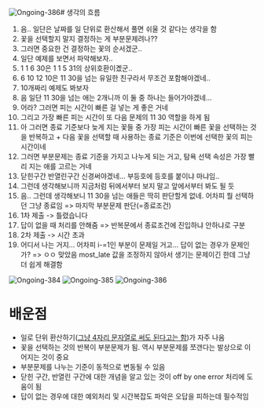 ![Ongoing-386](https://github.com/user-attachments/assets/7b43a037-8203-47f5-977b-86ab0b454881)# 생각의 흐름
1. 음.. 일단은 날짜를 일 단위로 환산해서 풀면 쉬울 것 같다는 생각을 함
2. 꽃을 선택할지 말지 결정하는 게 부분문제려나??
3. 그러면 중요한 건 결정하는 꽃의 순서겠군..
4. 일단 예제를 보면서 파악해보자..
5. 1 1 6 30은 1 1 5 31의 상위호환이곘군..
6. 6 10 12 10은 11 30을 넘는 유일한 친구라서 무조건 포함해야겠네..
7. 10개짜리 예제도 봐보자
8. 음 일단 11 30을 넘는 애는 2개니까 이 둘 중 하나는 들어가야겠네...
9. 어라? 그러면 피는 시간이 빠른 걸 넣는 게 좋은 거네
10. 그리고 가장 빠른 피는 시간이 또 다음 문제의 11 30 역할을 하게 됨
11. 아 그러면 종료 기준보다 늦게 지는 꽃들 중 가장 피는 시간이 빠른 꽃을 선택하는 것을 반복하고 + 다음 꽃을 선택할 때 사용하는 종료 기준은 이번에 선택한 꽃의 피는 시간이네
12. 그러면 부분문제는 종료 기준을 가지고 나누게 되는 거고, 탐욕 선택 속성은 가장 빨리 지는 애를 고르는 거네
13. 닫힌구간 반열린구간 신경써야겠네... 부등호에 등호를 붙이냐 마냐임..
14. 그런데 생각해보니까 지금처럼 뒤에서부터 보지 말고 앞에서부터 봐도 될 듯
15. 음.. 그런데 생각해보니 11 30을 넘는 애들은 딱히 판단할게 없네. 어차피 뭘 선택하던 그냥 종료임 => 마지막 부분문제 판단(=종료조건)
16. 1차 제출 -> 틀렸습니다
17. 답이 없을 때 처리를 안해줌 => 반복문에서 종료조건에 진입하냐 안하냐로 구분
18. 2차 제출 -> 시간 초과
19. 어디서 나는 거지... 어차피 i-=1인 부분이 문제일 거고... 답이 없는 경우가 문제인가? => ㅇㅇ 맞았음 most_late 값을 조정하지 않아서 생기는 문제이긴 한데 그냥 더 쉽게 해결함

![Ongoing-384](https://github.com/user-attachments/assets/d7069f43-8474-4e04-b5ed-6d94bc6ee89b)
![Ongoing-385](https://github.com/user-attachments/assets/00102533-5d4e-4d05-8f83-b9cbbe1dde29)
![Ongoing-386](https://github.com/user-attachments/assets/c2cb8aa9-0b18-4e2b-b026-f5f8724221fe)

# 배운점
- 일로 단위 환산하기([그냥 4자리 문자열로 써도 된다고는 함](https://maivve.tistory.com/324#:~:text=MMDD%20%EB%A5%BC%20%EA%B7%B8%EB%8C%80%EB%A1%9C%204%EC%9E%90%EB%A6%AC%EC%9D%98%20%EC%88%AB%EC%9E%90%EB%A1%9C%20%ED%99%9C%EC%9A%A9%ED%95%98%EB%A9%B4%20%EB%90%A9%EB%8B%88%EB%8B%A4.))가 자주 나옴
- 꽃을 선택하는 것의 반복이 부분문제가 됨. 역시 부분문제를 쪼갠다는 발상으로 이어지는 것이 중요
- 부분문제를 나누는 기준이 동적으로 변동될 수 있음
- 닫힌 구간, 반열린 구간에 대한 개념을 알고 있는 것이 off by one error 처리에 도움이 됨
- 답이 없는 경우에 대한 예외처리 및 시간복잡도 파악은 오답을 피하는데 필수적임
